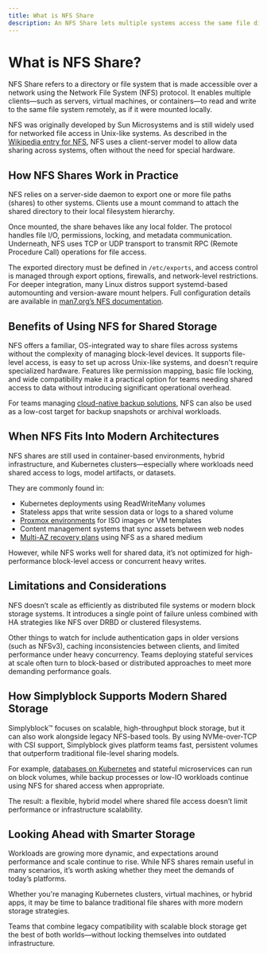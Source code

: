 ```yaml
---
title: What is NFS Share
description: An NFS Share lets multiple systems access the same file directory over a network using the Network File System protocol.
---
```

# What is NFS Share?

NFS Share refers to a directory or file system that is made accessible over a network using the Network File System (NFS) protocol. It enables multiple clients—such as servers, virtual machines, or containers—to read and write to the same file system remotely, as if it were mounted locally.

NFS was originally developed by Sun Microsystems and is still widely used for networked file access in Unix-like systems. As described in the [Wikipedia entry for NFS](https://en.wikipedia.org/wiki/Network_File_System), NFS uses a client-server model to allow data sharing across systems, often without the need for special hardware.

## How NFS Shares Work in Practice

NFS relies on a server-side daemon to export one or more file paths (shares) to other systems. Clients use a mount command to attach the shared directory to their local filesystem hierarchy.

Once mounted, the share behaves like any local folder. The protocol handles file I/O, permissions, locking, and metadata communication. Underneath, NFS uses TCP or UDP transport to transmit RPC (Remote Procedure Call) operations for file access.

The exported directory must be defined in `/etc/exports`, and access control is managed through export options, firewalls, and network-level restrictions. For deeper integration, many Linux distros support systemd-based automounting and version-aware mount helpers. Full configuration details are available in [man7.org’s NFS documentation](https://man7.org/linux/man-pages/man5/exports.5.html).

## Benefits of Using NFS for Shared Storage

NFS offers a familiar, OS-integrated way to share files across systems without the complexity of managing block-level devices. It supports file-level access, is easy to set up across Unix-like systems, and doesn't require specialized hardware. Features like permission mapping, basic file locking, and wide compatibility make it a practical option for teams needing shared access to data without introducing significant operational overhead.

For teams managing [cloud-native backup solutions](https://www.simplyblock.io/use-cases/kubernetes-backup/), NFS can also be used as a low-cost target for backup snapshots or archival workloads.

## When NFS Fits Into Modern Architectures

NFS shares are still used in container-based environments, hybrid infrastructure, and Kubernetes clusters—especially where workloads need shared access to logs, model artifacts, or datasets.

They are commonly found in:

- Kubernetes deployments using ReadWriteMany volumes  
- Stateless apps that write session data or logs to a shared volume  
- [Proxmox environments](https://www.simplyblock.io/use-cases/proxmox-storage/) for ISO images or VM templates  
- Content management systems that sync assets between web nodes  
- [Multi-AZ recovery plans](https://www.simplyblock.io/use-cases/multi-availability-zone-disaster-recovery/) using NFS as a shared medium

However, while NFS works well for shared data, it’s not optimized for high-performance block-level access or concurrent heavy writes.

## Limitations and Considerations

NFS doesn’t scale as efficiently as distributed file systems or modern block storage systems. It introduces a single point of failure unless combined with HA strategies like NFS over DRBD or clustered filesystems.

Other things to watch for include authentication gaps in older versions (such as NFSv3), caching inconsistencies between clients, and limited performance under heavy concurrency. Teams deploying stateful services at scale often turn to block-based or distributed approaches to meet more demanding performance goals.

## How Simplyblock Supports Modern Shared Storage

Simplyblock™ focuses on scalable, high-throughput block storage, but it can also work alongside legacy NFS-based tools. By using NVMe-over-TCP with CSI support, Simplyblock gives platform teams fast, persistent volumes that outperform traditional file-level sharing models.

For example, [databases on Kubernetes](https://www.simplyblock.io/use-cases/database-on-kubernetes/) and stateful microservices can run on block volumes, while backup processes or low-IO workloads continue using NFS for shared access when appropriate.

The result: a flexible, hybrid model where shared file access doesn’t limit performance or infrastructure scalability.

## Looking Ahead with Smarter Storage

Workloads are growing more dynamic, and expectations around performance and scale continue to rise. While NFS shares remain useful in many scenarios, it’s worth asking whether they meet the demands of today’s platforms.

Whether you're managing Kubernetes clusters, virtual machines, or hybrid apps, it may be time to balance traditional file shares with more modern storage strategies.

Teams that combine legacy compatibility with scalable block storage get the best of both worlds—without locking themselves into outdated infrastructure.
